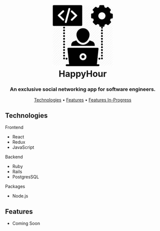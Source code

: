 <h1 align="center">
   <br>
   <img src="https://github.com/yinghuanchen/JobieWalkie/blob/master/images/jobiewalkie-icon.jpeg" alt="JobieWalkie" width="200">
   <br>
   HappyHour
   <br>
</h1>

<h3 align="center">An exclusive social networking app for software engineers.</h3>

<p align="center">
   <a href="#technologies">Technologies</a> •
   <a href="#features">Features</a> •
   <a href="#features-in-progress">Features In-Progress</a>
</p>

## Technologies

Frontend
- React
- Redux
- JavaScript

Backend
- Ruby
- Rails
- PostgresSQL

Packages
- Node.js

## Features
- Coming Soon